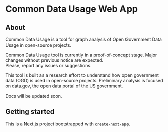# Common Data Usage Web App

## About

Common Data Usage is a tool for graph analysis of Open Government Data Usage in open-source
projects.

Common Data Usage tool is currently in a proof-of-concept stage. Major
changes without previous notice are expected. <br />
Please, report any issues or suggestions.

This tool is built as a research effort to understand how open government
data (OGD) is used in open-source projects. Preliminary analysis is
focused on data.gov, the open data portal of the US government. <br />

Docs will be updated soon.

## Getting started

This is a [Next.js](https://nextjs.org/) project bootstrapped
with [`create-next-app`](https://github.com/vercel/next.js/tree/canary/packages/create-next-app).

